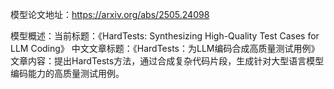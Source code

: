 模型论文地址：https://arxiv.org/abs/2505.24098

模型概述：当前标题：《HardTests: Synthesizing High-Quality Test Cases for LLM Coding》
中文文章标题：《HardTests：为LLM编码合成高质量测试用例》
文章内容：提出HardTests方法，通过合成复杂代码片段，生成针对大型语言模型编码能力的高质量测试用例。
